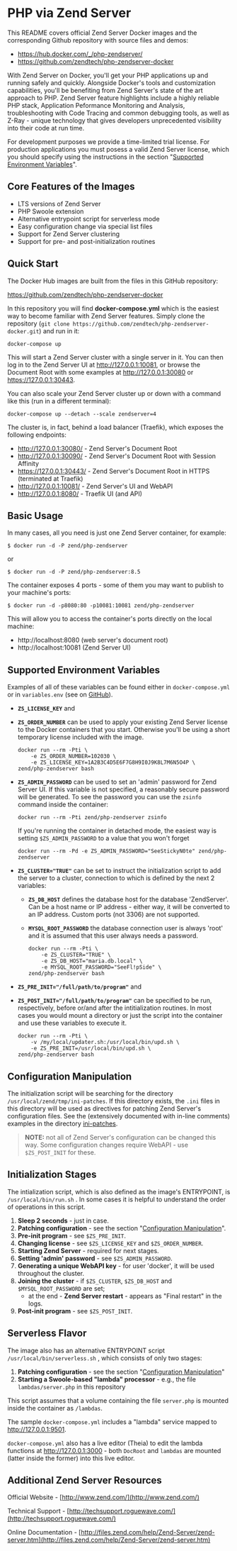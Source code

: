 PHP via Zend Server
==============
This README covers official Zend Server Docker images and the corresponding Github repository with source files and demos:

- https://hub.docker.com/_/php-zendserver/
- https://github.com/zendtech/php-zendserver-docker

With Zend Server on Docker, you'll get your PHP applications up and running safely and quickly. Alongside Docker's tools and customization capabilities, you'll be benefiting from Zend Server's state of the art approach to PHP. Zend Server feature highlights include a highly reliable PHP stack, Application Peformance Monitoring and Analysis, troubleshooting with Code Tracing and common debugging tools, as well as Z-Ray - unique technology that gives developers unprecedented visibility into their code at run time.

For development purposes we provide a time-limited trial license. For production applications you must posess a valid Zend Server license, which you should specify using the instructions in the section "[Supported Environment Variables](#env)".

## Core Features of the Images

-	LTS versions of Zend Server
-	PHP Swoole extension
-	Alternative entrypoint script for serverless mode
-	Easy configuration change via special list files
-	Support for Zend Server clustering
-	Support for pre- and post-initialization routines

## Quick Start

The Docker Hub images are built from the files in this GitHub repository:

https://github.com/zendtech/php-zendserver-docker

In this repository you will find **docker-compose.yml** which is the easiest way to become familiar with Zend Server features. Simply clone the repository (`git clone https://github.com/zendtech/php-zendserver-docker.git`) and run in it:

	docker-compose up

This will start a Zend Server cluster with a single server in it. You can then log in to the Zend Server UI at http://127.0.0.1:10081, or browse the Document Root with some examples at http://127.0.0.1:30080 or https://127.0.0.1:30443.

You can also scale your Zend Server cluster up or down with a command like this (run in a different terminal):

	docker-compose up --detach --scale zendserver=4

The cluster is, in fact, behind a load balancer (Traefik), which exposes the following endpoints:

-	http://127.0.0.1:30080/ - Zend Server's Document Root
-	http://127.0.0.1:30090/ - Zend Server's Document Root with Session Affinity
-	https://127.0.0.1:30443/ - Zend Server's Document Root in HTTPS (terminated at Traefik)
-	http://127.0.0.1:10081/ - Zend Server's UI and WebAPI
-	http://127.0.0.1:8080/ - Traefik UI (and API)

## Basic Usage

In many cases, all you need is just one Zend Server container, for example:

	$ docker run -d -P zend/php-zendserver

or

	$ docker run -d -P zend/php-zendserver:8.5

The container exposes 4 ports - some of them you may want to publish to your machine's ports:

	$ docker run -d -p8080:80 -p10081:10081 zend/php-zendserver

This will allow you to access the container's ports directly on the local machine:

-	http://localhost:8080 (web server's document root)
-	http://localhost:10081 (Zend Server UI)

## <a name="env"></a>Supported Environment Variables

Examples of all of these variables can be found either in `docker-compose.yml` or in `variables.env` (see on [GitHub](https://github.com/zendtech/php-zendserver-docker)).

-	**`ZS_LICENSE_KEY`** and
-	**`ZS_ORDER_NUMBER`** can be used to apply your existing Zend Server license to the Docker containers that you start. Otherwise you'll be using a short temporary license included with the image.

		docker run --rm -Pti \
		    -e ZS_ORDER_NUMBER=102030 \
		    -e ZS_LICENSE_KEY=1A2B3C4D5E6F7G8H9I0J9K8L7M6N5O4P \
		zend/php-zendserver bash

-	**`ZS_ADMIN_PASSWORD`** can be used to set an 'admin' password for Zend Server UI. If this variable is not specified, a reasonably secure password will be generated. To see the password you can use the `zsinfo` command inside the container:

		docker run --rm -Pti zend/php-zendserver zsinfo

	If you're running the container in detached mode, the easiest way is setting `$ZS_ADMIN_PASSWORD` to a value that you won't forget

		docker run --rm -Pd -e ZS_ADMIN_PASSWORD="SeeStickyN0te" zend/php-zendserver

-	**`ZS_CLUSTER="TRUE"`** can be set to instruct the initialization script to add the server to a cluster, connection to which is defined by the next 2 variables:

	-	**`ZS_DB_HOST`** defines the database host for the database 'ZendServer'. Can be a host name or IP address - either way, it will be converted to an IP address. Custom ports (not 3306) are not supported.
	-	**`MYSQL_ROOT_PASSWORD`** the database connection user is always 'root' and it is assumed that this user always needs a password.

			docker run --rm -Pti \
			    -e ZS_CLUSTER="TRUE" \
			    -e ZS_DB_HOST="maria.db.local" \
			    -e MYSQL_ROOT_PASSWORD="SeeFl!pSide" \
			zend/php-zendserver bash

-	**`ZS_PRE_INIT="/full/path/to/program"`** and

-	**`ZS_POST_INIT="/full/path/to/program"`** can be specified to be run, respectively, before or/and after the intitialization routines. In most cases you would mount a directory or just the script into the container and use these variables to execute it.

		docker run --rm -Pti \
		    -v /my/local/updater.sh:/usr/local/bin/upd.sh \
		    -e ZS_PRE_INIT=/usr/local/bin/upd.sh \
		zend/php-zendserver bash

## <a name="cnf"></a>Configuration Manipulation

The initialization script will be searching for the directory `/usr/local/zend/tmp/ini-patches`. If this directory exists, the `.ini` files in this directory will be used as directives for patching Zend Server's configuration files. See the (extensively documented with in-line comments) examples in the directory [ini-patches](https://github.com/zendtech/php-zendserver-docker/tree/master/ini-patches).

> **NOTE:** not all of Zend Server's configuration can be changed this way. Some configuration changes require WebAPI - use `$ZS_POST_INIT` for these.

## Initialization Stages

The intialization script, which is also defined as the image's ENTRYPOINT, is `/usr/local/bin/run.sh` . In some cases it is helpful to understand the order of operations in this script.

1.	**Sleep 2 seconds** - just in case.
2.	**Patching configuration** - see the section "[Configuration Manipulation](#cnf)".
3.	**Pre-init program** - see `$ZS_PRE_INIT`.
4.	**Changing license** - see `$ZS_LICENSE_KEY` and `$ZS_ORDER_NUMBER`.
5.	**Starting Zend Server** - required for next stages.
6.	**Setting 'admin' password** - see `$ZS_ADMIN_PASSWORD`.
7.	**Generating a unique WebAPI key** - for user 'docker', it will be used throughout the cluster.
8.	**Joining the cluster** - if `$ZS_CLUSTER`, `$ZS_DB_HOST` and `$MYSQL_ROOT_PASSWORD` are set;
	-	at the end - **Zend Server restart** - appears as "Final restart" in the logs.
9.	**Post-init program** - see `$ZS_POST_INIT`.

## Serverless Flavor

The image also has an alternative ENTRYPOINT script `/usr/local/bin/serverless.sh` , which consists of only two stages:

1.	**Patching configuration** - see the section "[Configuration Manipulation](#cnf)"
2.	**Starting a Swoole-based "lambda" processor** - e.g., the file `lambdas/server.php` in this repository

This script assumes that a volume containing the file `server.php` is mounted inside the container as `/lambdas`.

The sample `docker-compose.yml` includes a "lambda" service mapped to http://127.0.0.1:9501.

`docker-compose.yml` also has a live editor (Theia) to edit the lambda functions at http://127.0.0.1:3000 - both `DocRoot` and `lambdas` are mounted (latter inside the former) into this live editor.

## Additional Zend Server Resources

Official Website - [http://www.zend.com/](http://www.zend.com/)

Technical Support - [http://techsupport.roguewave.com/](http://techsupport.roguewave.com/)

Online Documentation - [http://files.zend.com/help/Zend-Server/zend-server.htm](http://files.zend.com/help/Zend-Server/zend-server.htm)
